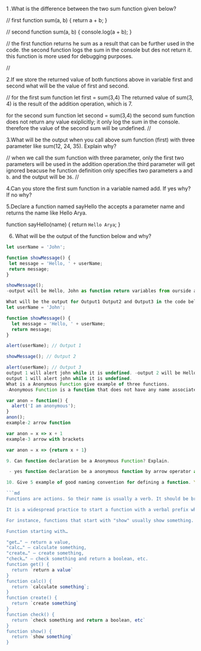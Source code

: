 1 .What is the difference between the two sum function given below?

// first
function sum(a, b) {
  return a + b;
}

// second
function sum(a, b) {
  console.log(a + b);
}

// the first function returns he sum as a result that can be further used in the code. the second function logs the sum in the console but des not return it. this function is more used for debugging purposes.

//

2.If we store the returned value of both functions above in variable first and second what will be the value of first and second.

// for the first sum function 
let first = sum(3,4)
The returned value of sum(3, 4) is the result of the addition operation, which is 7.

for the second sum function
let second = sum(3,4)
the second sum function does not return any value exiplicitly; it only log the sum in the console. therefore the value of the second sum will be undefined.
//

3.What will be the output when you call above sum function (first) with three parameter like sum(12, 24, 35). Explain why?

// when we call the sum function with three parameter, only the first two parameters will be used in the addition operation.the third parameter will get ignored beacuse he function definition only specifies two parameters `a` and `b`. and the output will be `36`.
//

4.Can you store the first sum function in a variable named add. If yes why? If no why?



5.Declare a function named sayHello the accepts a parameter name and returns the name like Hello Arya.

function sayHello(name) {
  return `Hello Arya`;
}

6. What will be the output of the function below and why?

```js
let userName = 'John';

function showMessage() {
 let message = 'Hello, ' + userName;
 return message;
}

showMessage();
-output will be Hello, John as function return variables from ourside also.

What will be the output for Output1 Output2 and Output3 in the code below.
let userName = 'John';

function showMessage() {
  let message = 'Hello, ' + userName;
  return message;
}

alert(userName); // Output 1  

showMessage(); // Output 2

alert(userName); // Output 3
output 1 will alert john while it is undefined. -output 2 will be Hello, John.
output 1 will alert john while it is undefined.
What is a Anonymous Function give example of three functions.
-Anonymous Function is a function that does not have any name associated with it. Normally we use the function keyword before the function name to define a function in JavaScript, however, in anonymous functions in JavaScript, we use only the function keyword without the function name. example - 1

var anon = function() {
  alert('I am anonymous');
}
anon();
example-2 arrow function

var anon = x => x + 1
example-3 arrow with brackets

var anon = x => {return x + 1}

9. Can function declaration be a Anonymous Function? Explain.

 - yes function declaration be a anonymous function by arrow operator as well as i had given example above.

10. Give 5 example of good naming convention for defining a function. You can read the details below to do that.

```md
Functions are actions. So their name is usually a verb. It should be brief, as accurate as possible and describe what the function does, so that someone reading the code gets an indication of what the function does.

It is a widespread practice to start a function with a verbal prefix which vaguely describes the action. There must be an agreement within the team on the meaning of the prefixes.

For instance, functions that start with "show" usually show something.

Function starting with…

"get…" – return a value,
"calc…" – calculate something,
"create…" – create something,
"check…" – check something and return a boolean, etc.
function get() {
  return `return a value`
}
function calc() {
  return `calculate something`;
}
function create() {
  return `create something`
}
function check() {
  return `check something and return a boolean, etc`
}
function show() {
  return `show something`
}